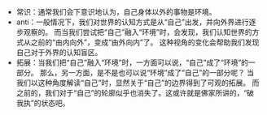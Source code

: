 + 常识：通常我们会下意识地认为，自己身体以外的事物是环境。
+ anti：一般情况下，我们对世界的认知方式是从“自己”出发，并向外界进行逐步观察的。
而当我们尝试把“自己”融入“环境”时，会发现，我们认知世界的方式从之前的“由内向外”，变成“由外向内”了。
这种视角的变化会帮助我们发现自己对于外界的认知盲区。
+ 拓展：当我们把“自己”融入“环境”时，一方面可以说，“自己”成了“环境”的一部分。
那么，另一方面，是不是也可以说“环境”成了“自己”的一部分呢？
当我们以这种角度解读“自己”时，显然关于“自己”的边界得到了可观的拓展。
而之前的，我们对于“自己”的轮廓似乎也消失了。这或许就是佛家所讲的，“破我执”的状态吧。
